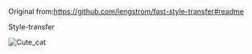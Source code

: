 Original from:https://github.com/lengstrom/fast-style-transfer#readme


Style-transfer

![Cute_cat](https://user-images.githubusercontent.com/79837982/171613065-8933cda5-e432-44aa-9ca7-f4cd7416ffd3.png)
